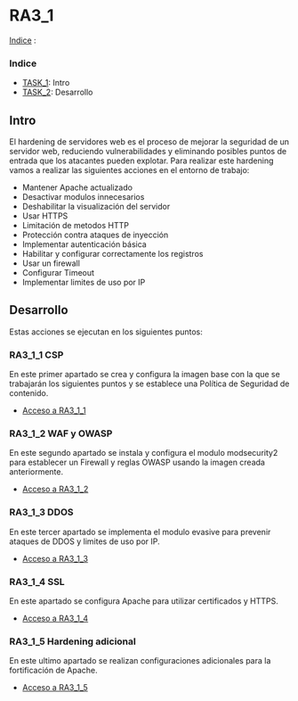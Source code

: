 # RA3_1

[Indice](#Indice) :

### Indice

* [TASK_1](#Intro): Intro
* [TASK_2](#Desarrollo): Desarrollo

## Intro

El hardening de servidores web es el proceso de mejorar la seguridad de un servidor web, reduciendo vulnerabilidades y eliminando posibles puntos de entrada que los atacantes pueden explotar.
Para realizar este hardening vamos a realizar las siguientes acciones en el entorno de trabajo:
* Mantener Apache actualizado
* Desactivar modulos innecesarios
* Deshabilitar la visualización del servidor
* Usar HTTPS
* Limitación de metodos HTTP
* Protección contra ataques de inyección
* Implementar autenticación básica
* Habilitar y configurar correctamente los registros
* Usar un firewall
* Configurar Timeout
* Implementar limites de uso por IP

## Desarrollo
Estas acciones se ejecutan en los siguientes puntos:

### RA3_1_1 CSP
En este primer apartado se crea y configura la imagen base con la que se trabajarán los siguientes puntos y se establece una Política de Seguridad de contenido.  
* [Acceso a RA3_1_1](./RA3_1_1)

### RA3_1_2 WAF y OWASP
En este segundo apartado se instala y configura el modulo modsecurity2 para establecer un Firewall y reglas OWASP usando la imagen creada anteriormente.
* [Acceso a RA3_1_2](./RA3_1_2)

### RA3_1_3 DDOS
En este tercer apartado se implementa el modulo evasive para prevenir ataques de DDOS y limites de uso por IP.
* [Acceso a RA3_1_3](./RA3_1_3)

### RA3_1_4 SSL
En este apartado se configura Apache para utilizar certificados y HTTPS.
* [Acceso a RA3_1_4](./RA3_1_4)

### RA3_1_5 Hardening adicional
En este ultimo apartado se realizan configuraciones adicionales para la fortificación de Apache.
* [Acceso a RA3_1_5](./RA3_1_5)
